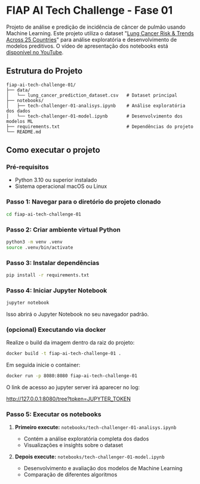 # FIAP AI Tech Challenge - Fase 01

Projeto de análise e predição de incidência de câncer de pulmão usando Machine Learning. Este projeto utiliza o dataset "[Lung Cancer Risk & Trends Across 25 Countries](https://www.kaggle.com/datasets/ankushpanday1/lung-cancer-risk-and-trends-across-25-countries/data)" para análise exploratória e desenvolvimento de modelos preditivos. O vídeo de apresentação dos notebooks está [disponível no YouTube](https://youtu.be/0srFeYnYoII).

## Estrutura do Projeto

```
fiap-ai-tech-challenge-01/
├── data/
│   └── lung_cancer_prediction_dataset.csv   # Dataset principal
├── notebooks/
│   ├── tech-challenger-01-analisys.ipynb    # Análise exploratória dos dados
│   └── tech-challenger-01-model.ipynb       # Desenvolvimento dos modelos ML
├── requirements.txt                         # Dependências do projeto
└── README.md
```

## Como executar o projeto

### Pré-requisitos

- Python 3.10 ou superior instalado
- Sistema operacional macOS ou Linux

### Passo 1: Navegar para o diretório do projeto clonado

```bash
cd fiap-ai-tech-challenge-01
```

### Passo 2: Criar ambiente virtual Python

```bash
python3 -m venv .venv
source .venv/bin/activate
```

### Passo 3: Instalar dependências

```bash
pip install -r requirements.txt
```

### Passo 4: Iniciar Jupyter Notebook

```bash
jupyter notebook
```

Isso abrirá o Jupyter Notebook no seu navegador padrão.

### (opcional) Executando via docker

Realize o build da imagem dentro da raiz do projeto:

```bash
docker build -t fiap-ai-tech-challenge-01 .
```

Em seguida inicie o container:

```bash
docker run -p 8080:8080 fiap-ai-tech-challenge-01
```

O link de acesso ao jupyter server irá aparecer no log: 

http://127.0.0.1:8080/tree?token=JUPYTER_TOKEN

### Passo 5: Executar os notebooks

1. **Primeiro execute:** `notebooks/tech-challenger-01-analisys.ipynb`
   - Contém a análise exploratória completa dos dados
   - Visualizações e insights sobre o dataset

2. **Depois execute:** `notebooks/tech-challenger-01-model.ipynb`
   - Desenvolvimento e avaliação dos modelos de Machine Learning
   - Comparação de diferentes algoritmos
